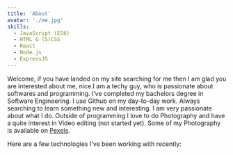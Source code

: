 ```yaml
---
title: 'About'
avatar: './me.jpg'
skills:
  - JavaScript (ES6)
  - HTML & (S)CSS
  - React
  - Node.js
  - ExpressJS
---
```


Welcome, if you have landed on my site searching for me then I am glad you are interested about me, nice.I am a techy guy, who is passionate about softwares and programming. I’ve completed my bachelors degree in Software Engineering. I use Github on my day-to-day work. Always searching to learn something new and interesting. I am very passionate about what I do. Outside of programming I love to do Photography and have a quite interest in Video editing (not started yet). Some of my Photography is available on <a href="https://www.pexels.com/@xosef-346551" rel="noopener noreferrer" target="_blank">Pexels</a>.

Here are a few technologies I've been working with recently:

